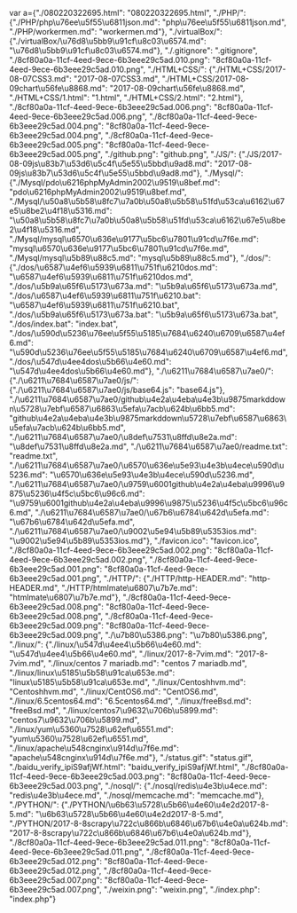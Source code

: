 var a={"./080220322695.html": "080220322695.html", "./PHP/": {"./PHP/php\u76ee\u5f55\u6811json.md": "php\u76ee\u5f55\u6811json.md", "./PHP/workermen.md": "workermen.md"}, "./virtualBox/": {"./virtualBox/\u76d8\u5bb9\u91cf\u8c03\u6574.md": "\u76d8\u5bb9\u91cf\u8c03\u6574.md"}, "./.gitignore": ".gitignore", "./8cf80a0a-11cf-4eed-9ece-6b3eee29c5ad.010.png": "8cf80a0a-11cf-4eed-9ece-6b3eee29c5ad.010.png", "./HTML+CSS/": {"./HTML+CSS/2017-08-07CSS3.md": "2017-08-07CSS3.md", "./HTML+CSS/2017-08-09chart\u56fe\u8868.md": "2017-08-09chart\u56fe\u8868.md", "./HTML+CSS/1.html": "1.html", "./HTML+CSS/2.html": "2.html"}, "./8cf80a0a-11cf-4eed-9ece-6b3eee29c5ad.006.png": "8cf80a0a-11cf-4eed-9ece-6b3eee29c5ad.006.png", "./8cf80a0a-11cf-4eed-9ece-6b3eee29c5ad.004.png": "8cf80a0a-11cf-4eed-9ece-6b3eee29c5ad.004.png", "./8cf80a0a-11cf-4eed-9ece-6b3eee29c5ad.005.png": "8cf80a0a-11cf-4eed-9ece-6b3eee29c5ad.005.png", "./github.png": "github.png", "./JS/": {"./JS/2017-08-09js\u83b7\u53d6\u5c4f\u5e55\u5bbd\u9ad8.md": "2017-08-09js\u83b7\u53d6\u5c4f\u5e55\u5bbd\u9ad8.md"}, "./Mysql/": {"./Mysql/pdo\u6216phpMyAdmin2002\u9519\u8bef.md": "pdo\u6216phpMyAdmin2002\u9519\u8bef.md", "./Mysql/\u50a8\u5b58\u8fc7\u7a0b\u50a8\u5b58\u51fd\u53ca\u6162\u67e5\u8be2\u4f18\u5316.md": "\u50a8\u5b58\u8fc7\u7a0b\u50a8\u5b58\u51fd\u53ca\u6162\u67e5\u8be2\u4f18\u5316.md", "./Mysql/mysql\u6570\u636e\u9177\u5bc6\u7801\u91cd\u7f6e.md": "mysql\u6570\u636e\u9177\u5bc6\u7801\u91cd\u7f6e.md", "./Mysql/mysql\u5b89\u88c5.md": "mysql\u5b89\u88c5.md"}, "./dos/": {"./dos/\u6587\u4ef6\u5939\u6811\u751f\u6210dos.md": "\u6587\u4ef6\u5939\u6811\u751f\u6210dos.md", "./dos/\u5b9a\u65f6\u5173\u673a.md": "\u5b9a\u65f6\u5173\u673a.md", "./dos/\u6587\u4ef6\u5939\u6811\u751f\u6210.bat": "\u6587\u4ef6\u5939\u6811\u751f\u6210.bat", "./dos/\u5b9a\u65f6\u5173\u673a.bat": "\u5b9a\u65f6\u5173\u673a.bat", "./dos/index.bat": "index.bat", "./dos/\u590d\u5236\u76ee\u5f55\u5185\u7684\u6240\u6709\u6587\u4ef6.md": "\u590d\u5236\u76ee\u5f55\u5185\u7684\u6240\u6709\u6587\u4ef6.md", "./dos/\u547d\u4ee4dos\u5b66\u4e60.md": "\u547d\u4ee4dos\u5b66\u4e60.md"}, "./\u6211\u7684\u6587\u7ae0/": {"./\u6211\u7684\u6587\u7ae0/js/": {"./\u6211\u7684\u6587\u7ae0/js/base64.js": "base64.js"}, "./\u6211\u7684\u6587\u7ae0/github\u4e2a\u4eba\u4e3b\u9875markddown\u5728\u7ebf\u6587\u6863\u5efa\u7acb\u624b\u6bb5.md": "github\u4e2a\u4eba\u4e3b\u9875markddown\u5728\u7ebf\u6587\u6863\u5efa\u7acb\u624b\u6bb5.md", "./\u6211\u7684\u6587\u7ae0/\u8def\u7531\u8ffd\u8e2a.md": "\u8def\u7531\u8ffd\u8e2a.md", "./\u6211\u7684\u6587\u7ae0/readme.txt": "readme.txt", "./\u6211\u7684\u6587\u7ae0/\u6570\u636e\u5e93\u4e3b\u4ece\u590d\u5236.md": "\u6570\u636e\u5e93\u4e3b\u4ece\u590d\u5236.md", "./\u6211\u7684\u6587\u7ae0/\u9759\u6001github\u4e2a\u4eba\u9996\u9875\u5236\u4f5c\u5bc6\u96c6.md": "\u9759\u6001github\u4e2a\u4eba\u9996\u9875\u5236\u4f5c\u5bc6\u96c6.md", "./\u6211\u7684\u6587\u7ae0/\u67b6\u6784\u642d\u5efa.md": "\u67b6\u6784\u642d\u5efa.md", "./\u6211\u7684\u6587\u7ae0/\u9002\u5e94\u5b89\u5353ios.md": "\u9002\u5e94\u5b89\u5353ios.md"}, "./favicon.ico": "favicon.ico", "./8cf80a0a-11cf-4eed-9ece-6b3eee29c5ad.002.png": "8cf80a0a-11cf-4eed-9ece-6b3eee29c5ad.002.png", "./8cf80a0a-11cf-4eed-9ece-6b3eee29c5ad.001.png": "8cf80a0a-11cf-4eed-9ece-6b3eee29c5ad.001.png", "./HTTP/": {"./HTTP/http-HEADER.md": "http-HEADER.md", "./HTTP/htmlmate\u6807\u7b7e.md": "htmlmate\u6807\u7b7e.md"}, "./8cf80a0a-11cf-4eed-9ece-6b3eee29c5ad.008.png": "8cf80a0a-11cf-4eed-9ece-6b3eee29c5ad.008.png", "./8cf80a0a-11cf-4eed-9ece-6b3eee29c5ad.009.png": "8cf80a0a-11cf-4eed-9ece-6b3eee29c5ad.009.png", "./\u7b80\u5386.png": "\u7b80\u5386.png", "./linux/": {"./linux/\u547d\u4ee4\u5b66\u4e60.md": "\u547d\u4ee4\u5b66\u4e60.md", "./linux/2017-8-7vim.md": "2017-8-7vim.md", "./linux/centos 7 mariadb.md": "centos 7 mariadb.md", "./linux/linux\u5185\u5b58\u91ca\u653e.md": "linux\u5185\u5b58\u91ca\u653e.md", "./linux/Centoshhvm.md": "Centoshhvm.md", "./linux/CentOS6.md": "CentOS6.md", "./linux/6.5centos64.md": "6.5centos64.md", "./linux/freeBsd.md": "freeBsd.md", "./linux/centos7\u9632\u706b\u5899.md": "centos7\u9632\u706b\u5899.md", "./linux/yum\u5360\u7528\u62ef\u6551.md": "yum\u5360\u7528\u62ef\u6551.md", "./linux/apache\u548cnginx\u914d\u7f6e.md": "apache\u548cnginx\u914d\u7f6e.md"}, "./status.gif": "status.gif", "./baidu_verify_ipiS9afjWf.html": "baidu_verify_ipiS9afjWf.html", "./8cf80a0a-11cf-4eed-9ece-6b3eee29c5ad.003.png": "8cf80a0a-11cf-4eed-9ece-6b3eee29c5ad.003.png", "./nosql/": {"./nosql/redis\u4e3b\u4ece.md": "redis\u4e3b\u4ece.md", "./nosql/memcache.md": "memcache.md"}, "./PYTHON/": {"./PYTHON/\u6b63\u5728\u5b66\u4e60\u4e2d2017-8-5.md": "\u6b63\u5728\u5b66\u4e60\u4e2d2017-8-5.md", "./PYTHON/2017-8-8scrapy\u722c\u866b\u6846\u67b6\u4e0a\u624b.md": "2017-8-8scrapy\u722c\u866b\u6846\u67b6\u4e0a\u624b.md"}, "./8cf80a0a-11cf-4eed-9ece-6b3eee29c5ad.011.png": "8cf80a0a-11cf-4eed-9ece-6b3eee29c5ad.011.png", "./8cf80a0a-11cf-4eed-9ece-6b3eee29c5ad.012.png": "8cf80a0a-11cf-4eed-9ece-6b3eee29c5ad.012.png", "./8cf80a0a-11cf-4eed-9ece-6b3eee29c5ad.007.png": "8cf80a0a-11cf-4eed-9ece-6b3eee29c5ad.007.png", "./weixin.png": "weixin.png", "./index.php": "index.php"}